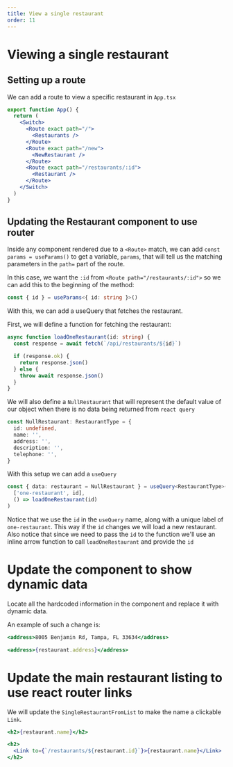 ```yaml
---
title: View a single restaurant
order: 11
---
```


# Viewing a single restaurant

## Setting up a route

We can add a route to view a specific restaurant in `App.tsx`

```jsx
export function App() {
  return (
    <Switch>
      <Route exact path="/">
        <Restaurants />
      </Route>
      <Route exact path="/new">
        <NewRestaurant />
      </Route>
      <Route exact path="/restaurants/:id">
        <Restaurant />
      </Route>
    </Switch>
  )
}
```

## Updating the Restaurant component to use router

Inside any component rendered due to a `<Route>` match, we can add
`const params = useParams()` to get a variable, `params`, that will tell us the
matching parameters in the `path=` part of the route.

In this case, we want the `:id` from `<Route path="/restaurants/:id">` so we can
add this to the beginning of the method:

```typescript
const { id } = useParams<{ id: string }>()
```

With this, we can add a useQuery that fetches the restaurant.

First, we will define a function for fetching the restaurant:

```typescript
async function loadOneRestaurant(id: string) {
  const response = await fetch(`/api/restaurants/${id}`)

  if (response.ok) {
    return response.json()
  } else {
    throw await response.json()
  }
}
```

We will also define a `NullRestaurant` that will represent the default value of
our object when there is no data being returned from `react query`

```typescript
const NullRestaurant: RestaurantType = {
  id: undefined,
  name: '',
  address: '',
  description: '',
  telephone: '',
}
```

With this setup we can add a `useQuery`

```typescript
const { data: restaurant = NullRestaurant } = useQuery<RestaurantType>(
  ['one-restaurant', id],
  () => loadOneRestaurant(id)
)
```

Notice that we use the `id` in the `useQuery` name, along with a unique label of
`one-restaurant`. This way if the `id` changes we will load a new restaurant.
Also notice that since we need to pass the `id` to the function we'll use an
inline arrow function to call `loadOneRestaurant` and provide the `id`

# Update the component to show dynamic data

Locate all the hardcoded information in the component and replace it with
dynamic data.

An example of such a change is:

```jsx
<address>8005 Benjamin Rd, Tampa, FL 33634</address>
```

```jsx
<address>{restaurant.address}</address>
```

# Update the main restaurant listing to use react router links

We will update the `SingleRestaurantFromList` to make the name a clickable
`Link`.

```jsx
<h2>{restaurant.name}</h2>
```

```jsx
<h2>
  <Link to={`/restaurants/${restaurant.id}`}>{restaurant.name}</Link>
</h2>
```

<!-- Implements showing a single restaurant -->
<GithubCommitViewer repo="suncoast-devs/TacoTuesday" commit="323c05bd5b0db947bc0b5c6c8f13b3a9bbca456d" />
